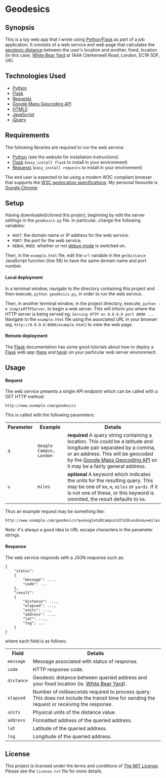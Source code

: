 # Geodesics

## Synopsis

This is a toy web app that I wrote using [Python][1]/[Flask][2] as part of
a job application.  It consists of a web service and web page that calculates
the [geodesic distance][15] between the user's location and another, fixed,
location (in this case, [White Bear Yard][3] at 144A Clerkenwell Road, London,
EC1R 5DF, UK).

## Technologies Used

* [Python][1]
* [Flask][2]
* [Requests][4]
* [Google Maps Geocoding API][10]
* [HTML5][11]
* [JavaScript][12]
* [jQuery][13]

## Requirements

The following libraries are required to run the web service:

* [Python][1] (see the website for installation instructions)
* [Flask][2] (`easy_install flask` to install in your environment)
* [Requests][4] (`easy_install requests` to install in your environment)

The end user is expected to be using a modern W3C compliant browser that
supports the [W3C geolocation specifications][5].  My personal favourite is
[Google Chrome][6].

## Setup

Having downloaded/cloned this project, beginning by edit the server settings
in the `geodesics.py` file.  In particular, change the following
variables:

* `HOST`: the domain name or IP address for the web service.
* `PORT`: the port for the web service.
* `DEBUG_MODE`: whether or not [debug mode][9] is switched on.

Then, in the `example.html` file, edit the `url` variable in the `getDistance`
JavaScript function (line 56) to have the same domain name and port number.

#### Local deployment

In a terminal window, navigate to the directory containing this project and
then execute, `python geodesics.py`, in order to run the web service.

Then, in another terminal window, in the project directory, execute,
`python -m SimpleHTTPServer`, to begin a web server.  This will inform you where
the HTTP server is being served eg. `Serving HTTP on 0.0.0.0 port 8000 ...`
Navigate to the `example.html` file using the associated URL in your browser
(eg. `http://0.0.0.0:8000/example.html`) to view the web page.

#### Remote deployment

The [Flask][2] documentation has some good tutorials about how to deploy a
[Flask][2] web app ([here][7] and [here][8]) on your particular web server
environment.

## Usage

#### Request

The web service presents a single API endpoint which can be called with a
GET HTTP method:

`http://www.example.com/geodesics`

This is called with the following parameters:

<table>
    <tr>
        <th>Parameter</th>
        <th>Example</th>
        <th>Details</th>
    </tr>
    <tr>
        <td><code>q</code></td>
        <td><code>Google Campus, London</code></td>
        <td><strong>required</strong> A query string containing a location.
        This could be a latitude and longitude pair separated by a comma, or an
        address.  This will be geocoded by the
        <a href="https://developers.google.com/maps/documentation/geocoding/">Google
        Maps Geocoding API</a> so it may be a fairly general address.</td>
    </tr>
    <tr>
        <td><code>u</code></td>
        <td><code>miles</code></td>
        <td><strong>optional</strong> A keyword which indicates the units for
        the resulting query.  This may be one of <code>km</code>,
        <code>m</code>, <code>miles</code> or <code>yards</code>.  If it is not
        one of these, or this keyword is ommited, the result defaults to 
        <code>km</code>.</td>
    </tr>
</table>

Thus an example request may be something like:

`http://www.example.com/geodesics?q=Google%20Campus%2C%20London&u=miles`

Note: it's always a good idea to URL escape characters in the parameter strings.

#### Response

The web service responds with a JSON response such as:

    {
        "status":
        {
            "message": ...,
            "code": ...
        },
        "result":
        {
            "distance": ...,
            "elapsed": ...,
            "units": ...,
            "address": ...,
            "lat": ...,
            "lng": ...
        }
    }

where each field is as follows:

<table>
    <tr>
        <th>Field</th>
        <th>Details</th>
    </tr>    
    <tr>
        <td><code>message</code></td>
        <td>Message associated with status of response.</td>
    </tr>
    <tr>
        <td><code>code</code></td>
        <td>HTTP response code.</td>
    </tr>
    <tr>
        <td><code>distance</code></td>
        <td>Geodesic distance between queried address and your fixed location (ie.
        <a href="http://whitebearyard.com/">White Bear Yard</a>).</td>
    </tr>
    <tr>
        <td><code>elapsed</code></td>
        <td>Number of milliseconds required to process query.  This does not
        include the transit time for sending the request or receiving the
        response.</td>
    </tr>
    <tr>
        <td><code>units</code></td>
        <td>Physical units of the distance value.</td>
    </tr>
    <tr>
        <td><code>address</code></td>
        <td>Formatted address of the queried address.</td>
    </tr>
    <tr>
        <td><code>lat</code></td>
        <td>Latitude of the queried address.</td>
    </tr>
    <tr>
        <td><code>lng</code></td>
        <td>Longitude of the queried address.</td>
    </tr>
</table>

## License

This project is licensed under the terms and conditions of [The MIT
License][14].  Please see the `license.txt` file for more details.

[1]: http://www.python.org/ "Python"
[2]: http://flask.pocoo.org/ "Flask"
[3]: http://whitebearyard.com/ "White Bear Yard"
[4]: http://docs.python-requests.org/en/latest/index.html "Requests"
[5]: http://dev.w3.org/geo/api/spec-source.html "W3C geolocation specifications"
[6]: https://www.google.com/chrome "Google Chrome"
[7]: http://flask.pocoo.org/docs/deploying/ "Deployment options for Flask"
[8]: http://flask.pocoo.org/docs/quickstart/#quickstart-deployment "Deploying to a web server"
[9]: http://flask.pocoo.org/docs/quickstart/#debug-mode "Flask debug mode"
[10]: https://developers.google.com/maps/documentation/geocoding/ "Google Maps Geocoding API"
[11]: http://en.wikipedia.org/wiki/HTML5 "HTML5 Wikipedia entry"
[12]: http://en.wikipedia.org/wiki/JavaScript "JavaScript Wikipedia entry"
[13]: http://jquery.com/ "jQuery"
[14]: http://www.opensource.org/licenses/mit-license.php "The MIT License"
[15]: http://en.wikipedia.org/wiki/Geodesic "Geodesic"
